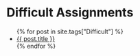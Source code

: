 # Difficult Assignments

<ul>
{% for post in site.tags["Difficult"] %}
<li><a href="https://rust-edu.org/assignments{{ post.url }}">{{ post.title }}</a></li>
{% endfor %}
</ul>